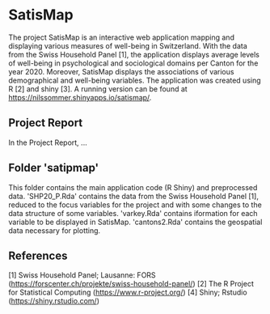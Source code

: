 # SatisMap
The project SatisMap is an interactive web application mapping and displaying various measures of well-being in Switzerland. With the data from the Swiss Household Panel [1], the application displays average levels of well-being in psychological and sociological domains per Canton for the year 2020. Moreover, SatisMap displays the associations of various demographical and well-being variables. 
The application was created using R [2] and shiny [3]. A running version can be found at https://nilssommer.shinyapps.io/satismap/.

## Project Report
In the Project Report, ...

## Folder 'satipmap'
This folder contains the main application code (R Shiny) and preprocessed data. 'SHP20_P.Rda' contains the data from the Swiss Household Panel [1], reduced to the focus variables for the project and with some changes to the data structure of some variables. 'varkey.Rda' contains iformation for each variable to be displayed in SatisMap. 'cantons2.Rda' contains the geospatial data necessary for plotting.

## References
[1] Swiss Household Panel; Lausanne: FORS (https://forscenter.ch/projekte/swiss-household-panel/)
[2] The R Project for Statistical Computing (https://www.r-project.org/) 
[4] Shiny; Rstudio (https://shiny.rstudio.com/) 